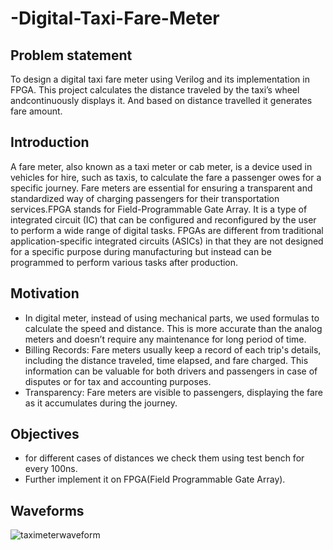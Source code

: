 # -Digital-Taxi-Fare-Meter
## Problem statement
To design a digital taxi fare meter using Verilog and its implementation in FPGA. This project calculates the distance traveled by the taxi’s wheel andcontinuously displays it. And based on distance travelled it generates fare amount.
## Introduction
A fare meter, also known as a taxi meter or cab meter, is a device used in vehicles for hire, such as taxis, to calculate the fare a passenger owes for a specific journey. Fare meters are essential for ensuring a transparent and standardized way of charging passengers for their transportation services.FPGA stands for Field-Programmable Gate Array. It is a type of integrated circuit (IC) that can be configured and reconfigured by the user to perform a wide range of digital tasks. FPGAs are different from traditional application-specific integrated circuits (ASICs) in that they are not designed for a specific purpose during manufacturing but instead can be programmed to perform various tasks after production.
## Motivation
* In digital meter, instead of using mechanical parts, we used formulas to calculate the speed and distance. This is more accurate than the analog meters and doesn’t require any maintenance for long period of time.
* Billing Records: Fare meters usually keep a record of each trip's details, including the distance traveled, time elapsed, and fare charged. This information can be valuable for both drivers and passengers in case 
  of disputes or for tax and accounting purposes.
* Transparency: Fare meters are visible to passengers, displaying the fare as it accumulates during the journey.
## Objectives
* for different cases of distances we check them using test bench for every 100ns.
* Further implement it on FPGA(Field Programmable Gate Array).
## Waveforms
![taximeterwaveform](https://github.com/HARSHITHA123-TECH/Engine-Management-System/assets/83593454/6613edc8-05df-4c93-a6dc-f49d53d07400)
